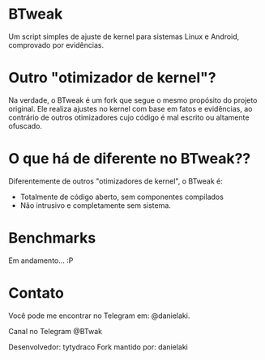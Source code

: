 # BTweak
Um script simples de ajuste de kernel para sistemas Linux e Android, comprovado por evidências.

# Outro "otimizador de kernel"?
Na verdade, o BTweak é um fork que segue o mesmo propósito do projeto original. Ele realiza ajustes no kernel com base em fatos e evidências, ao contrário de outros otimizadores cujo código é mal escrito ou altamente ofuscado.

# O que há de diferente no BTweak??
Diferentemente de outros "otimizadores de kernel", o BTweak é:

* Totalmente de código aberto, sem componentes compilados
* Não intrusivo e completamente sem sistema.

# Benchmarks
Em andamento... :P

# Contato
Você pode me encontrar no Telegram em: @danielaki.

Canal no Telegram @BTwak

Desenvolvedor: tytydraco
Fork mantido por: danielaki
